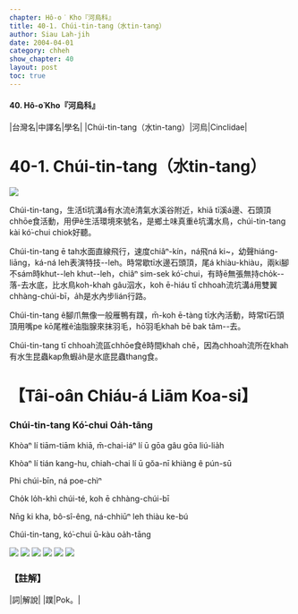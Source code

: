 ```yaml
---
chapter: Hô-o͘ Kho『河烏科』
title: 40-1. Chúi-tin-tang（水tin-tang）
author: Siau Lah-jih
date: 2004-04-01    
category: chheh
show_chapter: 40
layout: post
toc: true
---
```


#### 40. Hô-o͘ Kho『河烏科』


|台灣名|中譯名|學名|
|Chúi-tin-tang（水tin-tang）|河烏|Cinclidae|


# 40-1. Chúi-tin-tang（水tin-tang）

![](../too5/40/40-1-4.Chúi-tin-tang.jpg)


Chúi-tin-tang，生活tī坑溝á有水流ê清氣水溪谷附近，khiā tī溪á邊、石頭頂chhōe食活動，用伊ê生活環境來號名，是鄉土味真重ê坑溝水鳥，chúi-tin-tang kài kó͘-chui chiok好聽。

Chúi-tin-tang ē tah水面直線飛行，速度chiâⁿ-kín，ná飛ná ki~，幼聲hiáng-liāng，ká-ná leh表演特技--leh。時常歇tī水邊石頭頂，尾á khiàu-khiàu，兩ki腳不sám時khut--leh khut--leh，chiâⁿ sim-sek kó͘-chui，有時ē無張無持cho̍k--落-去水底，比水鳥koh-khah gâu泅水，koh ē-hiáu tī chhoah流坑溝á用雙翼chhàng-chúi-bī，a̍h是水內步lián行路。

Chúi-tin-tang ê腳爪無像一般雁鴨有蹼，m̄-koh ē-tàng tī水內活動，時常tī石頭頂用嘴pe kō尾椎ê油脂腺來抹羽毛，hō͘羽毛khah bē bak tâm--去。

Chúi-tin-tang tī chhoah流區chhōe食ê時間khah chē，因為chhoah流所在khah有水生昆蟲kap魚蝦a̍h是水底昆蟲thang食。




# 【Tâi-oân Chiáu-á Liām Koa-si】

### **Chúi-tin-tang Kó͘-chui Oa̍h-tāng**


Khòaⁿ lí tiām-tiām khiā, m̄-chai-iáⁿ lí ū gōa gâu gōa liú-lia̍h

Khòaⁿ lí tián kang-hu, chiah-chai lí ū gŏa-nī khiàng ê pún-sū

Phi chúi-bīn, ná poe-chìⁿ

Cho̍k lo̍h-khì chúi-té, koh ē chhàng-chúi-bī

Nn̄g ki kha, bô-sî-êng, ná-chhiūⁿ leh thiàu ke-bú

Chúi-tin-tang, kó͘-chui ū-kàu oa̍h-tāng



![](../too5/40/40-1-6.Chúi-tin-tang.jpg)
![](../too5/40/40-1-3.Chúi-tin-tang.jpg)
![](../too5/40/40-1-5.Chúi-tin-tang.jpg)
![](../too5/40/40-1-1.Chúi-tin-tang.jpg)
![](../too5/40/40-1-7.Chúi-tin-tang.jpg)
![](../too5/40/40-1-2.Chúi-tin-tang.jpg)



### 【註解】

|詞|解說|
|蹼|Pok。|



